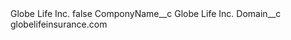 <?xml version="1.0" encoding="UTF-8"?>
<CustomMetadata xmlns="http://soap.sforce.com/2006/04/metadata" xmlns:xsi="http://www.w3.org/2001/XMLSchema-instance" xmlns:xsd="http://www.w3.org/2001/XMLSchema">
    <label>Globe Life Inc.</label>
    <protected>false</protected>
    <values>
        <field>ComponyName__c</field>
        <value xsi:type="xsd:string">Globe Life Inc.</value>
    </values>
    <values>
        <field>Domain__c</field>
        <value xsi:type="xsd:string">globelifeinsurance.com</value>
    </values>
</CustomMetadata>
